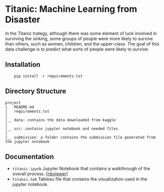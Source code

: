 # Titanic: Machine Learning from Disaster

In the Titanic trategy, although there was some element of luck involved in surviving the sinking, some groups of people were more likely to survive than others, such as women, children, and the upper-class. The goal of this data challenge is to predict what sorts of people were likely to survive. 

## Installation

```
    pip install -r requirements.txt
```

## Directory Structure

```
project
|   README.md
|   requirements.txt
|
|__ data: contains the data downloaded from kaggle
|
|__ scr: contains jupyter notebook and needed files
|
|__ submission: a folder contains the submission file generated from the jupyter notebook
```

## Documentation

* `titanic.ipynb` Jupyter Notebook that contains a walkthrough of the overall process. [[nbviewer]](https://nbviewer.jupyter.org/github/johnnychiuchiu/Machine-Learning/blob/master/Projects/titanic/src/titanic.ipynb)
* `titanic.twb` Tableau file that contains the visualization used in the jupyter notebook. 
